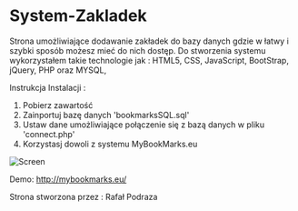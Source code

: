 # System-Zakladek
Strona umożliwiające dodawanie zakładek do bazy danych gdzie w łatwy i szybki sposób możesz mieć do nich dostęp. Do stworzenia systemu wykorzystałem takie technologie jak : HTML5, CSS, JavaScript, BootStrap, jQuery, PHP oraz MYSQL,

Instrukcja Instalacji :
1. Pobierz zawartość 
2. Zainportuj bazę danych 'bookmarksSQL.sql'
3. Ustaw dane umożliwiające połączenie się z bazą danych w pliku 'connect.php'
4. Korzystasj dowoli z systemu MyBookMarks.eu

<img src="https://zapodaj.net/images/05d33db522586.png" alt="Screen">

Demo: http://mybookmarks.eu/

Strona stworzona przez : Rafał Podraza
